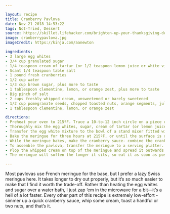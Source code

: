 ```yaml
---

layout: recipe
title: Cranberry Pavlova
date: Nov 21 2018 14:53:22
tags: Not-Tried, Dessert
source: https://skillet.lifehacker.com/brighten-up-your-thanksgiving-dessert-spread-with-a-cra-1830539135
image: cranberrypavlova.jpg
imageCredit: https://kinja.com/aanewton

ingredients:
- 3 large egg whites
- 3/4 cup granulated sugar
- 1/4 teaspoon cream of tartar (or 1/2 teaspoon lemon juice or white vinegar)
- Scant 1/4 teaspoon table salt
- 1 pound fresh cranberries
- 1/2 cup water
- 1/3 cup brown sugar, plus more to taste
- 1 tablespoon clementine, lemon, or orange zest, plus more to taste
- Big pinch of salt
- 2 cups freshly whipped cream, unsweetened or barely sweetened
- 1/2 cup pomegranate seeds, chopped toasted nuts, orange segments, julienned apples, or a little bit of everything
- 1 tablespoon clementine, lemon, or orange zest

directions:
- Preheat your oven to 215ºF. Trace a 10-to-12 inch circle on a piece of parchment paper and lay it in a sheet pan. Set aside.
- Thoroughly mix the egg whites, sugar, cream of tartar (or lemon juice or vinegar), and salt together with a fork in a large microwave-safe container. Heat for 15 seconds, stir well with a flexible spatula, and rub a bit between your thumb and finger; if you can feel sugar granules, keep heating and stirring until you can’t. This took me about 45 seconds total.
- Transfer the egg white mixture to the bowl of a stand mixer fitted with a whisk attachment. Whip on high heat until the mixture is thick, super-glossy, and holds stiff peaks, 4-5 minutes. Scoop the meringue onto the center of your parchment paper circle and nudge the edges outward, swooshing the top to your heart’s content.
- Bake the meringue for three hours at 215ºF, or until the surface is dry to the touch. Increase the heat to 250ºF and bake for another fifteen to twenty minutes. Crack the oven door, turn off the heat, and cool to room temperature, around an hour. If you’re not assembling the pavlova immediately, wrap tightly in plastic and store in a dry place for up to two days. It’s OK if the parchment sticks to the bottom—just wrap that up, too.
- While the meringue bakes, make the cranberry sauce- combine the cranberries, water, brown sugar, citrus zest, and salt in a saucepan and bring to a boil over high heat. Reduce heat and simmer for five minutes, stirring occasionally, until thick and burbling. Have a taste and add a touch more sugar or salt if needed, but keep it as tart as you can stomach; the meringue is pure sugar. Cool to room temperature.
- To assemble the pavlova, transfer the meringue to a serving platter. If yours is nicely dried out, you may be able to pick it right up off the parchment; if it’s sticky, which is fine, invert it onto the platter and peel the parchment off the bottom.
- Plop the whipped cream on top of the meringue and spread it outwards with a spoon. Spread the cranberry sauce over top, and scatter the pomegranate seeds, nuts, and/or orange segments over that. Serve in slices—a wet knife is clutch here—or have at it with a spoon.
- The meringue will soften the longer it sits, so eat it as soon as possible.

---
```


Most pavlovas use French meringue for the base, but I prefer a lazy Swiss meringue here. It takes longer to dry out properly, but it’s so much easier to make that I find it worth the trade-off. Rather than heating the egg whites and sugar over a water bath, I just zap ‘em in the microwave for a bit—it’s a hell of a lot faster. Every other part of this recipe is extremely low-effort - simmer up a quick cranberry sauce, whip some cream, toast a handful or two nuts, and that’s it.
